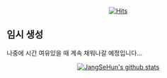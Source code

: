 <div align=center>

  [![Hits](https://hits.seeyoufarm.com/api/count/incr/badge.svg?url=https%3A%2F%2Fgithub.com%2Fwestreed%2Fwestreed%2Fedit%2Fmain%2FREADME.md&count_bg=%23FF0000&title_bg=%23555555&icon=&icon_color=%23E7E7E7&title=hits&edge_flat=false)](https://hits.seeyoufarm.com)<br>

</div>
 
 ## 임시 생성
 
 나중에 시간 여유있을 때 계속 채워나갈 예정입니다...
 
 <div align=center>
  
 [![JangSeHun's github stats](https://github-readme-stats.vercel.app/api?username=westreed)](https://github.com/anuraghazra/github-readme-stats)
 
 </div>

<!--
**westreed/westreed** is a ✨ _special_ ✨ repository because its `README.md` (this file) appears on your GitHub profile.

Here are some ideas to get you started:

- 🔭 I’m currently working on ...
- 🌱 I’m currently learning ...
- 👯 I’m looking to collaborate on ...
- 🤔 I’m looking for help with ...
- 💬 Ask me about ...
- 📫 How to reach me: ...
- 😄 Pronouns: ...
- ⚡ Fun fact: ...
-->
